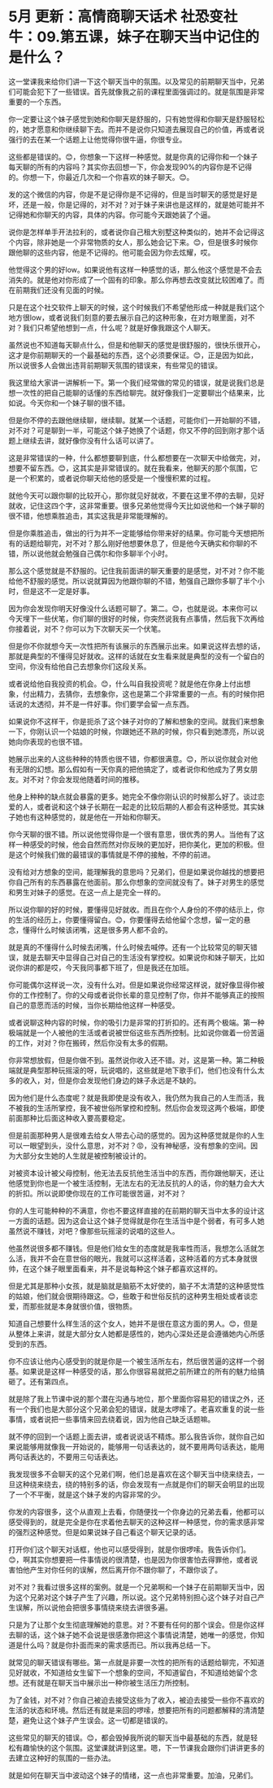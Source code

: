 # 5月 更新：高情商聊天话术 社恐变社牛：09.第五课，妹子在聊天当中记住的是什么？

这一堂课我来给你们讲一下这个聊天当中的氛围。以及常见的前期聊天当中，兄弟们可能会犯下了一些错误。首先就像我之前的课程里面强调过的。就是氛围是非常重要的一个东西。

你一定要让这个妹子感觉到她和你聊天是舒服的，只有她觉得和你聊天是舒服轻松的，她才愿意和你继续聊下去。而并不是说你只知道去展现自己的价值，再或者说强行的去在某一个话题上让他觉得你很牛逼，你很专业。

这些都是错误的。😊，你想象一下这样一种感觉。就是你真的记得你和一个妹子每天聊的所有的内容吗？其实你去回想一下，你会发现90%的内容你是不记得的。你想一下，你最近几次和一个你喜欢的妹子聊天。😊。

发的这个微信的内容，你是不是记得你是不记得的，但是当时聊天的感觉是好是坏，还是一般，你是记得的，对不对？对于妹子来讲也是这样的，就是她可能并不记得她和你聊天的内容，具体的内容。你可能今天跟她装了个逼。

说你是怎样单手开法拉利的，或者说你自己租大别墅这种类似的，她并不会记得这个内容，除非她是一个非常物质的女人，那么她会记下来。😊，但是很多时候你跟他聊的这些内容，他是不记得的。他可能会因为你去炫耀，哎。

他觉得这个男的好low。如果说他有这样一种感觉的话，那么他这个感觉是不会去消失的。就是他对你形成了一个固有的印象。那么你再想去改变就比较困难了。而在前期我们还没有见面的时候。

只是在这个社交软件上聊天的时候，这个时候我们不希望他形成一种就是我们这个地方很low，或者说我们刻意的要去展示自己的这种形象，在对方眼里面，对不对？我们只希望他想到一点，什么呢？就是好像我跟这个人聊天。

虽然说也不知道每天聊点什么，但是和他聊天的感觉是很舒服的，很快乐很开心，这才是你前期聊天的一个最基础的东西，这个必须要保证。😊，正是因为如此，所以说很多人会做出违背前期聊天氛围的错误来，有些常见的错误。

我这里给大家讲一讲解析一下。第一个我们经常做的常见的错误，就是说我们总是想一次性的把自己能聊的话懂的东西给聊完。就好像我们一定要聊出个结果来，比如说。今天你和一个妹子聊的很不错。

但是你不停的去跟他继续聊，继续聊。就某一个话题，可能你们一开始聊的不错，对不对？可是聊到一半，可能这个妹子她换了个话题，你又不停的回到刚才那个话题上继续去讲，就好像你没有什么话可以讲了。

这是非常错误的一种，什么都想要聊到底，什么都想要在一次聊天中给做完，对，想要不留东西。😊，这其实是非常错误的。就在我看来，他聊天的那个氛围，它是一个积累的，或者说你聊天给他的感受是一个慢慢积累的过程。

就他今天可以跟你聊的比较开心，那你就见好就收，不要在这里不停的去聊，见好就收，记住这四个字，这非常重要。很多兄弟他觉得今天比如说他和一个妹子聊的很不错，他想乘胜追击，其实这我是非常能理解的。

但是你乘胜追击，做出的行为并不一定能够给你带来好的结果。你可能今天想把所有的话题给聊完，对不对？那么刚好他想要休息了，但是他今天确实和你聊的不错，所以说他就会勉强自己偶尔和你多聊半个小时。

那么这个感觉就是不舒服的。记住我前面讲的聊天重要的是感觉，对不对？你不能给他不舒服的感觉。所以说就算因为他跟你聊的不错，勉强自己跟你多聊了半个小时，但是这不一定是好事。

因为你会发现你明天好像没什么话题可聊了。第二。😊，也就是说。本来你可以今天埋下一些伏笔，你们聊的很好的时候，你突然说我有点事情，然后我下次再给你接着说，对不？你可以为下次聊天买一个伏笔。

但是你不你就想今天一次性把所有该展示的东西展示出来。如果说这样去想的话，那就是典型的不懂得见好就收。这样的话就在女生看来就是典型的没有一个留白的空间，你没有给他自己去想象你们这段关系。

或者说给他自我投资的机会。😊，什么叫自我投资呢？就是他在你身上付出想象，付出精力，去猜你，去想象你，这也是第二个非常重要的一点。有的时候你把话说的太透彻，并不是一件好事。你们要学会留一点东西。

如果说你不这样干，你是扼杀了这个妹子对你的了解和想象的空间。就我们来想象一下，你刚认识一个姑娘的时候，你跟她还不熟的时候，你只看到她漂亮，所以说她向你表现的也很不错。

她展示出来的人这些种种的特质也很不错，你都很满意。😊，所以说你就会对他有无限的幻想。那么假如有一天你真的把他搞定了，或者说你和他成为了男女朋友。对不对？你会发现他随着时间的推移。

他身上种种的缺点就会暴露的更多。她完全不像你刚认识的时候那么好了。谈过恋爱的人，或者说和这个妹子长期在一起走的比较后期的人都会有这种感觉。其实妹子她也有这种感觉的，就是他在一开始和你聊天。

你今天聊的很不错。所以说他觉得你是一个很有意思，很优秀的男人。当他有了这样一种感受的时候，他会自然而然对你反映的更加好，把你美化，更加的积极。但是这个时候我们做的最错误的事情就是不停的接触，不停的前进。

没有给对方想象的空间，能理解我的意思吗？兄弟们，但是如果说你越找的想要把你自己所有的东西暴露在他面前。那么你想象的空间就没有了。妹子对男生的感觉和男生对妹子的感觉。在这一点上是完全一样的。

所以说你聊的好的时候，要懂得见好就收。而且在你个人身份的不停的结示上，你的生活的经历上，你要懂得留白。😊，你要懂得去给他留个念想，留一定的悬念，懂得什么时候该闭嘴，这是很多男人都不会的。

就是真的不懂得什么时候去闭嘴，什么时候去喊停。还有一个比较常见的聊天错误，就是去聊天中显得自己对自己的生活没有掌控权。如果说你和妹子聊天，比如说你讲的都是哎，今天我同事都下班了，但是我还在加班。

你可能偶尔这样说一次，没有什么对。但是如果说你经常这样说，就好像显得你被你的工作控制了。你的父母或者说你长辈的意见控制了你，你并不能够真正的按照自己的意愿而活的时候，当你长期给他这样一种感受。

或者说聊这种内容的时候，你的吸引力是非常的打折扣的。还有两个极端。第一种极端就是一个人被他的生活或者说被世俗这些东西所控制。比如说你做着一份苦逼的工作，对对？你在搬砖，然后你没有太多的假期。

你非常想放假，但是你做不到。虽然说你收入还不错。对，这是第一种。第二种极端就是典型那种玩摇滚的呀，玩说唱的，这些就是地下歌手们，他们也没有什么太多的收入，对，但是你会发现他们身边的妹子永远是不缺的。

因为他们是什么态度呢？就是我即使是没有收入，我仍然为我自己的人生而活，我不被我的生活所掌控，我不被世俗所掌控和控制。然后你会发现这两个极端，即使前面那种比后面这种收入要高要稳定。

但是前面那种男人是很难去给女人带去心动的感觉的。因为这种感觉就是你的人生可以一眼望到头，没什么意思，对不对？😡，没有神秘感，没有想象的空间。因为大部分女生她的人生就是被控制被设计的。

对被资本设计被父母控制，他无法去反抗他生活当中的东西，而你跟他聊天，还让他感觉到你也是一个被生活控制，无法左右的无法反抗的人的话，你的魅力会大大的折扣。所以说即使你现在的工作可能很苦逼，对不对？

你的人生可能种种的不满意，你也不要这样直接的在前期的聊天当中太多的设计这一方面的话题。因为这会让这个妹子觉得就是你在生活当中是个弱者，有可多人她虽然说不赚钱，对吧？像那些玩摇滚的说唱的这些人。

他虽然说很多都不赚钱。但是他们给女生的态度就是我率性而活，我想怎么活就怎么活，我并不会在意世俗的眼光，我就可以这样活着，这种活着的方式本身就很帅，在这个妹子眼里面看来，并不是说每种这个妹子都喜欢这样的。

但是尤其是那种小女孩，就是脑就是脑筋不太好使的，脑子不太清楚的这种感觉性的姑娘，他们就会很期待跟这。😊，些敢于和世俗反抗的这种男生相处或者谈恋爱，而那些就是本身就很价值，很物质。

知道自己想要什么样生活的这个女人，她并不是很在意这方面的男人。😊，但是从整体上来讲，就是大部分女人她都是感性的，她内心深处还是会遵循她内心所感受到的东西。

你不应该让他内心感受到的就是你是一个被生活所左右，然后很苦逼的这样一个弱基。如果说是这样一种感受的话，那么你很容易就把之前所建立的所有的魅力给搞砸了。还有第四点。

就是除了我上节课中说的那个潜在沟通与地位，那个里面你容易犯的错误之外，还有一个我们也是大部分这个兄弟会犯的错误，就是太啰嗦了。老喜欢重复的说一些事情，或者说把一些事情来回去绕着说，因为他自己缺乏话题嘛。

就不停的回到一个话题上面去讲，或者说说话不精炼。那么我告诉你，就你自己如果说能够用就像我一开始说的，能够用一句话表达的，就不要用两句话表达，能用两句话表达的，不要用三句话表达。

我发现很多不会聊天的这个兄弟们啊，他们总是喜欢在这个聊天当中绕来绕去，一旦这种绕来绕去，绕的特别多的话，你会发现有一点就是你们的聊天会明显的出现了一个不平衡，就是这个妹子发的内容非常的少。

你发的内容很多，这个从直观上去看，你随便找一个你身边的兄弟去看，他都可以感受得到的，就是完全是你在求着他去聊天的这种这样一种感觉，你的需求感非常的强烈这种感觉。但是如果说妹子自己看这个聊天记录的话。

打开你们这个聊天对话框，他也可以感受得到，就是你很啰嗦。我告诉你们。😊，啊其实你想要把一件事情说的很清楚，也是因为你很害怕去得罪他，或者说害怕他产生对你任何的误解，然后离开你不跟你聊了，不跟你谈了。

对不对？我看过很多这样的案例。就是一个兄弟啊和一个妹子在前期聊天当中，因为这个兄弟对这个妹子产生了兴趣，所以说。这个兄弟特别担心这个妹子对自己产生误解，所以说他会把很多事情绕来绕去讲很多遍。

只是为了让那个女生彻底理解她的意思。对？不要有任何的那个误会。但是你这样去聊的话，这个妹子她不会说是很感激你把这个事情说清楚，她唯一的感觉，你知道是什么吗？就是你扑面而来的需求感而已。所以我再总结一下。

就常见的聊天错误有哪些。第一点就是非要一次性的把所有的话题给聊完，不知道见好就收，不知道给女生留下一个想象的空间，不知道留白，不知道给她留个念想。还有就是在聊天当中展示出一种你被生活压力所控制。

为了金钱，对不对？你自己被迫去接受这些为了收入，被迫去接受一些你不喜欢的生活的状态和环境。然后还有就是来回的啰嗦，想要把所有的问题都解释的清清楚楚，避免让这个妹子产生误会。这一切都是错误的。

这些常见的聊天的错误。😊，都会毁掉我所说的聊天当中最基础的东西，就是轻松有趣愉快的这个氛围。这堂课就讲到这里。嗯，下一节课我会跟你们讲讲更多的去建立这种好的氛围的一些办法。

就是如何在聊天当中波动这个妹子的情绪，这一点也非常重要。加油，兄弟们。